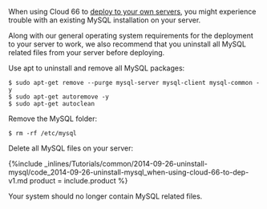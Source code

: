 <!--  usedin: [ _legacy_docker/Tutorials/2014-09-26-uninstall-mysql-v1.md, _maestro/Tutorials/2014-09-26-uninstall-mysql-v1.md, _node/tutorials/2014-09-26-uninstall-mysql-v1.md, _rails/Tutorials/2014-09-26-uninstall-mysql-v1.md] -->


When using Cloud 66 to [deploy to your own servers](http://help.cloud66.com/deployment/registered-servers), you might experience trouble with an existing MySQL installation on your server.

Along with our general operating system requirements for the deployment to your server to work, we also recommend that you uninstall all MySQL related files from your server before deploying.

Use apt to uninstall and remove all MySQL packages:

	$ sudo apt-get remove --purge mysql-server mysql-client mysql-common -y
	$ sudo apt-get autoremove -y
	$ sudo apt-get autoclean

Remove the MySQL folder:

	$ rm -rf /etc/mysql

Delete all MySQL files on your server:

{%include _inlines/Tutorials/common/2014-09-26-uninstall-mysql/code_2014-09-26-uninstall-mysql_when-using-cloud-66-to-dep-v1.md  product = include.product %}

Your system should no longer contain MySQL related files.
